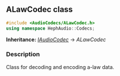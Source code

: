 ## ALawCodec class
```c++
#include <AudioCodecs/ALawCodec.h>
using namespace HephAudio::Codecs;
```
**Inheritance:** *[IAudioCodec](/docs/HephAudio/AudioCodecs/IAudioCodec.md)* -> *ALawCodec*

### Description
Class for decoding and encoding a-law data.
